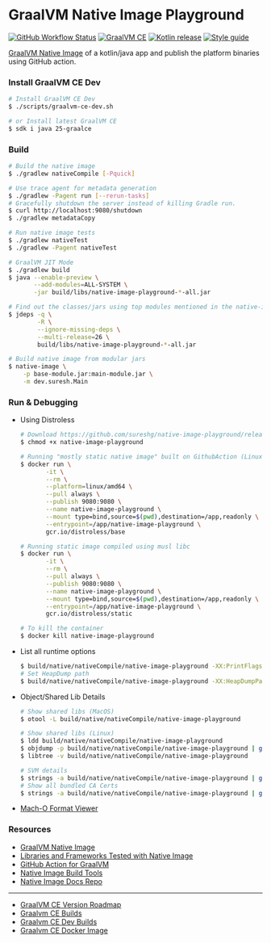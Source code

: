 # GraalVM Native Image Playground

[![GitHub Workflow Status][gha_badge]][gha_url]
[![GraalVM CE][graalvm_img]][graalvm_url]
[![Kotlin release][kt_img]][kt_url]
[![Style guide][ktlint_img]][ktlint_url]

[GraalVM Native Image](https://www.graalvm.org/reference-manual/native-image/) of a kotlin/java app
and publish the platform binaries using GitHub action.

### Install GraalVM CE Dev

```bash
# Install GraalVM CE Dev
$ ./scripts/graalvm-ce-dev.sh

# or Install latest GraalVM CE
$ sdk i java 25-graalce
```

### Build

```bash
# Build the native image
$ ./gradlew nativeCompile [-Pquick]

# Use trace agent for metadata generation
$ ./gradlew -Pagent run [--rerun-tasks]
# Gracefully shutdown the server instead of killing Gradle run.
$ curl http://localhost:9080/shutdown
$ ./gradlew metadataCopy

# Run native image tests
$ ./gradlew nativeTest
$ ./gradlew -Pagent nativeTest

# GraalVM JIT Mode
$ ./gradlew build
$ java --enable-preview \
       --add-modules=ALL-SYSTEM \
       -jar build/libs/native-image-playground-*-all.jar

# Find out the classes/jars using top modules mentioned in the native-image build output
$ jdeps -q \
        -R \
        --ignore-missing-deps \
        --multi-release=26 \
        build/libs/native-image-playground-*-all.jar

# Build native image from modular jars
$ native-image \
    -p base-module.jar:main-module.jar \
    -m dev.suresh.Main
```

### Run & Debugging

- Using Distroless

   ```bash
  # Download https://github.com/sureshg/native-image-playground/releases/latest and extract it
  $ chmod +x native-image-playground

  # Running "mostly static native image" built on GithubAction (Linux amd64)
  $ docker run \
          -it \
          --rm \
          --platform=linux/amd64 \
          --pull always \
          --publish 9080:9080 \
          --name native-image-playground \
          --mount type=bind,source=$(pwd),destination=/app,readonly \
          --entrypoint=/app/native-image-playground \
          gcr.io/distroless/base

  # Running static image compiled using musl libc
  $ docker run \
          -it \
          --rm \
          --pull always \
          --publish 9080:9080 \
          --name native-image-playground \
          --mount type=bind,source=$(pwd),destination=/app,readonly \
          --entrypoint=/app/native-image-playground \
          gcr.io/distroless/static

  # To kill the container
  $ docker kill native-image-playground
  ```

- List all runtime options

  ```bash
  $ build/native/nativeCompile/native-image-playground -XX:PrintFlags= 2>&1
  # Set HeapDump path
  $ build/native/nativeCompile/native-image-playground -XX:HeapDumpPath=$HOME/heapdump.hprof
  ```

- Object/Shared Lib Details

  ```bash
  # Show shared libs (MacOS)
  $ otool -L build/native/nativeCompile/native-image-playground

  # Show shared libs (Linux)
  $ ldd build/native/nativeCompile/native-image-playground
  $ objdump -p build/native/nativeCompile/native-image-playground | grep NEEDED
  $ libtree -v build/native/nativeCompile/native-image-playground

  # SVM details
  $ strings -a build/native/nativeCompile/native-image-playground | grep -i com.oracle.svm.core.VM
  # Show all bundled CA Certs
  $ strings -a build/native/nativeCompile/native-image-playground | grep -i "cn="
  ```

- [Mach-O Format Viewer](https://github.com/horsicq/XMachOViewer)

### Resources

* [GraalVM Native Image](https://www.graalvm.org/reference-manual/native-image/)
* [Libraries and Frameworks Tested with Native Image](https://www.graalvm.org/native-image/libraries-and-frameworks/#libraries-and-frameworks-tested-with-native-image)
* [GitHub Action for GraalVM](https://github.com/marketplace/actions/github-action-for-graalvm)
* [Native Image Build Tools](https://graalvm.github.io/native-build-tools/)
* [Native Image Docs Repo](https://github.com/oracle/graal/tree/master/docs/reference-manual/native-image)

<hr>

* [GraalVM CE Version Roadmap](https://www.graalvm.org/release-notes/release-calendar/)
* [Graalvm CE Builds](https://github.com/graalvm/graalvm-ce-builds/releases/)
* [Graalvm CE Dev Builds](https://github.com/graalvm/graalvm-ce-dev-builds/releases/)
* [Graalvm CE Docker Image](https://github.com/graalvm/container/pkgs/container/graalvm-ce)

[graalvm_url]: https://github.com/graalvm/graalvm-ce-dev-builds/releases/

[graalvm_img]: https://img.shields.io/github/v/release/graalvm/graalvm-ce-dev-builds?color=125b6b&label=graalvm-ce-dev&logo=oracle&logoColor=d3eff5

[graalvm_reachability_url]: https://github.com/oracle/graalvm-reachability-metadata/tree/master/metadata

[graalvm_reachability_img]: https://img.shields.io/github/v/release/oracle/graalvm-reachability-metadata?color=125b6b&label=graalvm-reachability&logo=oracle&logoColor=d3eff5

[gl_dashboard_url]: https://www.graalvm.org/dashboard/

[gl_dashboard_img]: https://img.shields.io/badge/GraalVM-Dashboard-125b6b.svg?logo=clyp&logoColor=d3eff5

[nativeimage_cs_url]: https://www.graalvm.org/uploads/quick-references/Native-Image_v2/CheatSheet_Native_Image_v2_(EU_A4).pdf

[nativeimage_cs_img]: https://img.shields.io/badge/NativeImage-CheatSheet-125b6b.svg?logo=oracle&logoColor=d3eff5

[kt_url]: https://github.com/JetBrains/kotlin/releases/latest

[kt_img]: https://img.shields.io/github/v/release/Jetbrains/kotlin?include_prereleases&color=7f53ff&label=Kotlin&logo=kotlin&logoColor=7f53ff

[gha_url]: https://github.com/sureshg/native-image-playground/actions/workflows/graalvm.yml

[gha_badge]: https://img.shields.io/github/actions/workflow/status/sureshg/native-image-playground/graalvm.yml?branch=main&color=green&label=Build&logo=Github-Actions&logoColor=green

[sty_url]: https://kotlinlang.org/docs/coding-conventions.html

[sty_img]: https://img.shields.io/badge/style-Kotlin--Official-40c4ff.svg?logo=kotlin&logoColor=40c4ff

[ktlint_url]: https://ktlint.github.io/

[ktlint_img]: https://img.shields.io/badge/code%20style-%E2%9D%A4-FF4081.svg?logo=kotlin&logoColor=FF4081

[//]: # (⬇️  🖌️  🧭🎨️ 🧭✨ 🌊 ⏳ 📫 📖 🎨 🍫 📐)
